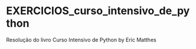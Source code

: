 # EXERCICIOS_curso_intensivo_de_python
 Resolução do livro Curso Intensivo de Python by Eric Matthes
